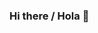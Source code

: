 ### Hi there / Hola 👋

<!--
**joaquingonjua/joaquingonjua** is a ✨ _special_ ✨ repository because its `README.md` (this file) appears on your GitHub profile.

Here are some ideas to get you started:

- 🔭 I’m currently working on ...
- 🌱 I’m currently learning ...
- 👯 I’m looking to collaborate on ...
- 🤔 I’m looking for help with ...
- 💬 Ask me about ...
- 📫 How to reach me: ...
- 😄 Pronouns: ...
- ⚡ Fun fact: ...
### 🚀 Stack Tecnológico
![Top Langs](https://github-readme-stats.vercel.app/api/top-langs/?username=joaquingonjua&layout=compact&theme=tokyonight)


